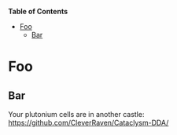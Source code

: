 <!-- START doctoc generated TOC please keep comment here to allow auto update -->
<!-- DON'T EDIT THIS SECTION, INSTEAD RE-RUN doctoc TO UPDATE -->
**Table of Contents**

- [Foo](#foo)
  - [Bar](#bar)

<!-- END doctoc generated TOC please keep comment here to allow auto update -->

# Foo
## Bar

Your plutonium cells are in another castle: https://github.com/CleverRaven/Cataclysm-DDA/

